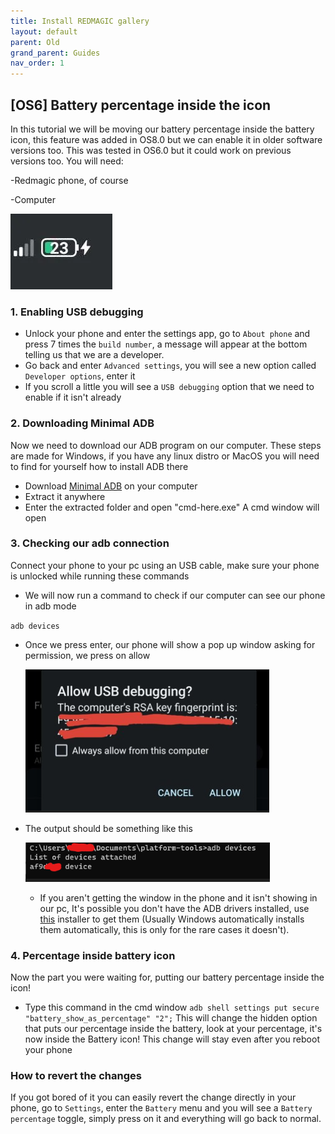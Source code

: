```yaml
---
title: Install REDMAGIC gallery
layout: default
parent: Old
grand_parent: Guides
nav_order: 1
---
```


## [OS6] Battery percentage inside the icon
In this tutorial we will be moving our battery percentage inside the battery icon, this feature was added in OS8.0 but we can enable it in older software versions too. This was tested in OS6.0 but it could work on previous versions too.
You will need:

-Redmagic phone, of course

-Computer

![](/img/PercentageInsideBatteryIcon/batteryImg.png)
### 1. Enabling USB debugging 
- Unlock your phone and enter the settings app, go to `About phone` and press 7 times the `build number`, a message will appear at the bottom telling us that we are a developer.
- Go back and enter `Advanced settings`, you will see a new option called `Developer options`, enter it
- If you scroll a little you will see a `USB debugging` option that we need to enable if it isn't already

### 2. Downloading Minimal ADB
Now we need to download our ADB program on our computer. These steps are made for Windows, if you have any linux distro or MacOS you will need to find for yourself how to install ADB there
- Download [Minimal ADB](https://androidfilehost.com/?fid=962187416754459552) on your computer
- Extract it anywhere
- Enter the extracted folder and open "cmd-here.exe"
A cmd window will open

### 3. Checking our adb connection
Connect your phone to your pc using an USB cable, make sure your phone is unlocked while running these commands
- We will now run a command to check if our computer can see our phone in adb mode

 ``adb devices``

- Once we press enter, our phone will show a pop up window asking for permission, we press on allow
	
	![](/img/PercentageInsideBatteryIcon/usbDebuggingWarning.png)

 - The output should be something like this

	![](/img/PercentageInsideBatteryIcon/adbOutput.png)

	- If you aren't getting the window in the phone and it isn't showing in our pc, It's possible you don't have the ADB drivers installed, use [this](https://adb.clockworkmod.com/) installer to get them (Usually Windows automatically installs them automatically, this is only for the rare cases it doesn't).

### 4. Percentage inside battery icon
Now the part you were waiting for, putting our battery percentage inside the icon!
- Type this command in the cmd window
`adb shell settings put secure "battery_show_as_percentage" "2";`
This will change the hidden option that puts our percentage inside the battery, look at your percentage, it's now inside the Battery icon! This change will stay even after you reboot your phone

### How to revert the changes
If you got bored of it you can easily revert the change directly in your phone, go to `Settings`, enter the `Battery` menu and you will see a `Battery percentage` toggle, simply press on it and everything will go back to normal.